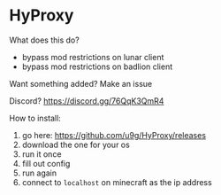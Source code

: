 # HyProxy

What does this do?

- bypass mod restrictions on lunar client
- bypass mod restrictions on badlion client

Want something added? Make an issue

Discord? https://discord.gg/76QqK3QmR4

How to install:

1. go here: https://github.com/u9g/HyProxy/releases
2. download the one for your os
3. run it once
4. fill out config
5. run again
6. connect to `localhost` on minecraft as the ip address
